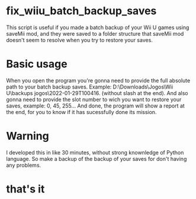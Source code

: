 # fix_wiiu_batch_backup_saves

This script is useful if you made a batch backup of your Wii U games using saveMii mod, and they were saved to a folder structure that saveMii mod doesn't seem to resolve when
you try to restore your saves.

# Basic usage
When you open the program you're gonna need to provide the full absolute path to your batch backup saves. Example: D:\Downloads\Jogos\Wii U\backups jogos\2022-01-29T100416. (without slash at the end).
And also gonna need to provide the slot number to wich you want to restore your saves, example: 0, 45, 255...
And done, the program will show a report at the end, for you to know if it has sucessfully done its mission.

# Warning
I developed this in like 30 minutes, without strong knownledge of Python language. So make a backup of the backup of your saves for don't having any problems.

# that's it
